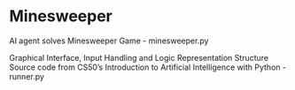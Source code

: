 # Minesweeper

AI agent solves Minesweeper Game - minesweeper.py

Graphical Interface, Input Handling and Logic Representation Structure Source code from CS50’s Introduction to Artificial Intelligence with Python - runner.py
 
